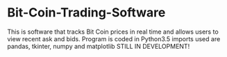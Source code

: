 # Bit-Coin-Trading-Software
This is software that tracks Bit Coin prices in real time and allows users to view recent ask and bids.
Program is coded in Python3.5
imports used are pandas, tkinter, numpy and matplotlib
STILL IN DEVELOPMENT!
